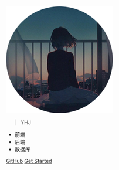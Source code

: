 ![logo](/_media/bg.png)


> YHJ

* 前端
* 后端
* 数据库

[GitHub](https://github.com/Yhj123/docblog)
[Get Started](/_coverpage)
